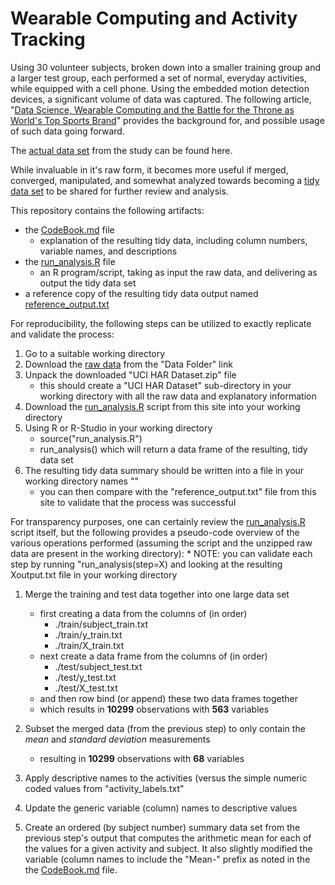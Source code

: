 # Wearable Computing and Activity Tracking

Using 30 volunteer subjects, broken down into a smaller training group and a larger test group, each performed a set of normal, everyday activities, while equipped with a cell phone. Using the embedded motion detection devices, a significant volume of data was captured. The following article, "[Data Science, Wearable Computing and the Battle for the Throne as World's Top Sports Brand](http://www.insideactivitytracking.com/data-science-activity-tracking-and-the-battle-for-the-worlds-top-sports-brand/)" provides the background for, and possible usage of such data going forward.

The [actual data set](http://archive.ics.uci.edu/ml/datasets/Human+Activity+Recognition+Using+Smartphones) from the study can be found here.

While invaluable in it's raw form, it becomes more useful if merged, converged, manipulated, and somewhat analyzed towards becoming a [tidy data set](http://vita.had.co.nz/papers/tidy-data.pdf) to be shared for further review and analysis.

This repository contains the following artifacts:

* the [CodeBook.md](./CodeBook.md) file
	* explanation of the resulting tidy data, including column numbers, variable names, and descriptions
* the [run_analysis.R](./run_analysis.R) file
	* an R program/script, taking as input the raw data, and delivering as output the tidy data set
* a reference copy of the resulting tidy data output named [reference_output.txt](./reference_output.txt)

For reproducibility, the following steps can be utilized to exactly replicate and validate the process:

1. Go to a suitable working directory
2. Download the [raw data](http://archive.ics.uci.edu/ml/machine-learning-databases/00240/) from the "Data Folder" link
3. Unpack the downloaded "UCI HAR Dataset.zip" file
	* this should create a "UCI HAR Dataset" sub-directory in your working directory with all the raw data and explanatory information
3. Download the [run_analysis.R](./run_analysis.R) script from this site into your working directory
4. Using R or R-Studio in your working directory
	* source("run\_analysis.R")
	* run\_analysis() which will return a data frame of the resulting, tidy data set
5. The resulting tidy data summary should be written into a file in your working directory names ""
	* you can then compare with the "reference_output.txt" file from this site to validate that the process was successful

For transparency purposes, one can certainly review the [run_analysis.R](./run_analysis.R) script itself, but the following provides a pseudo-code overview of the various operations performed (assuming the script and the unzipped raw data are present in the working directory):
	* NOTE: you can validate each step by running "run_analysis(step=X) and looking at the resulting Xoutput.txt file in your working directory

1. Merge the training and test data together into one large data set
	* first creating a data from the columns of (in order)
		* ./train/subject_train.txt
		* ./train/y_train.txt
		* ./train/X_train.txt
	* next create a data frame from the columns of (in order)
		* ./test/subject_test.txt
		* ./test/y_test.txt
		* ./test/X_test.txt
	* and then row bind (or append) these two data frames together
	* which results in **10299** observations with **563** variables

2. Subset the merged data (from the previous step) to only contain the *mean* and *standard deviation* measurements
	* resulting in **10299** observations with **68** variables

3. Apply descriptive names to the activities (versus the simple numeric coded values from "activity\_labels.txt"

4. Update the generic variable (column) names to descriptive values

5. Create an ordered (by subject number) summary data set from the previous step's output that computes the arithmetic mean for each of the values for a given activity and subject. It also slightly modified the variable (column names to include the "Mean-" prefix as noted in the the [CodeBook.md](./CodeBook.md) file.
